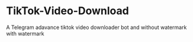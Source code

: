# TikTok-Video-Download
A Telegram adavance tiktok video downloader bot and without watermark with watermark
